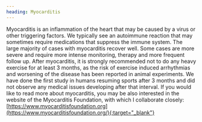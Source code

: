 ```yaml
---
heading: Myocarditis
---
```


Myocarditis is an inflammation of the heart that may be caused by a virus or other triggering factors.
We typically see an autoimmune reaction that may sometimes require medications that suppress the immune system.
The large majority of cases with myocarditis recover well.
Some cases are more severe and require more intense monitoring, therapy and more frequent follow up.
After myocarditis, it is strongly recommended not to do any heavy exercise for at least 3 months, as the risk of 
exercise induced arrhythmias and worsening of the disease has been reported in animal experiments.  We have done the 
first study in humans resuming sports after 3 months and did not observe any medical issues developing after that 
interval.
If you would like to read more about myocarditis, you may be also interested in the website of the Myocarditis 
Foundation, with which I collaborate closely: 
[https://www.myocarditisfoundation.org](https://www.myocarditisfoundation.org/){:target="_blank"}
